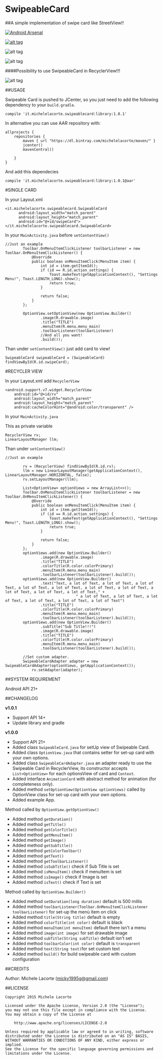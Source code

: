 # SwipeableCard
##A simple implementation of swipe card like StreetView!!

[![Android Arsenal](https://img.shields.io/badge/Android%20Arsenal-SwipeableCard-green.svg?style=true)](https://android-arsenal.com/details/1/2880)

[![alt tag](http://www.android-gems.com/badge/michelelacorte/SwipeableCard.svg)](http://www.android-gems.com/lib/michelelacorte/SwipeableCard?lib_id=753)

![alt tag](http://i.giphy.com/26tP83JrpN9mpN5wA.gif)

![alt tag](http://i.giphy.com/d2Za0uOe8fPYa38Q.gif)

####Possibility to use SwipeableCard in RecyclerView!!!

![alt tag](http://i.giphy.com/3o8doQxv28CVTGdM6Q.gif)


##USAGE

Swipeable Card is pushed to JCenter, so you just need to add the following dependency to your `build.gradle`.
```
compile 'it.michelelacorte.swipeablecard:library:1.0.1'
```

In alternative you can use AAR repository with:

```
allprojects {
    repositories {
        maven { url "https://dl.bintray.com/michelelacorte/maven/" }
        jcenter()
        mavenCentral()

    }
}
```

And add this dependecies

```
compile 'it.michelelacorte.swipeablecard:library:1.0.1@aar'
```

#SINGLE CARD

In your Layout.xml

```
<it.michelelacorte.swipeablecard.SwipeableCard
      android:layout_width="match_parent"
      android:layout_height="match_parent"
      android:id="@+id/swipeCard">
</it.michelelacorte.swipeablecard.SwipeableCard>
```

In your `MainActivity.java` before `setContentView()`

```
//Just an example
        Toolbar.OnMenuItemClickListener toolbarListener = new Toolbar.OnMenuItemClickListener() {
            @Override
            public boolean onMenuItemClick(MenuItem item) {
                int id = item.getItemId();
                if (id == R.id.action_settings) {
                    Toast.makeText(getApplicationContext(), "Settings Menu!", Toast.LENGTH_LONG).show();
                    return true;
                }

                return false;
            }
        };

        OptionView.setOptionView(new OptionView.Builder()
                .image(R.drawable.image)
                .title("TITLE")
                .menuItem(R.menu.menu_main)
                .toolbarListener(toolbarListener)
                //And all you want!
                .build());
```
Than under `setContentView()` just add card to view!

```
SwipeableCard swipeableCard = (SwipeableCard) findViewById(R.id.swipeCard);
```

#RECYCLER VIEW

In your Layout.xml add `RecyclerView`

```
<android.support.v7.widget.RecyclerView
    android:id="@+id/rv"
    android:layout_width="match_parent"
    android:layout_height="match_parent"
    android:cacheColorHint="@android:color/transparent" />
```

In your `MainActivity.java`

This as private variable

```
RecyclerView rv;
LinearLayoutManager llm;
```

Than under `setContentView()`

```
//Just an example

        rv = (RecyclerView) findViewById(R.id.rv);
        llm = new LinearLayoutManager(getApplicationContext(), LinearLayoutManager.HORIZONTAL, false);
        rv.setLayoutManager(llm);

        List<OptionView> optionViews = new ArrayList<>();
        Toolbar.OnMenuItemClickListener toolbarListener = new Toolbar.OnMenuItemClickListener() {
            @Override
            public boolean onMenuItemClick(MenuItem item) {
                int id = item.getItemId();
                if (id == R.id.action_settings) {
                    Toast.makeText(getApplicationContext(), "Settings Menu!", Toast.LENGTH_LONG).show();
                    return true;
                }

                return false;
            }
        };
        optionViews.add(new OptionView.Builder()
                .image(R.drawable.image)
                .title("TITLE")
                .colorTitle(R.color.colorPrimary)
                .menuItem(R.menu.menu_main)
                .toolbarListener(toolbarListener).build());
        optionViews.add(new OptionView.Builder()
                .text("Text, a lot of Text, a lot of Text, a lot of Text, a lot of Text, a lot of Text, a lot of Text, a lot of Text, a lot of Text, a lot of Text, a lot of Text," +
                                " a lot of Text, a lot of Text, a lot of Text, a lot of Text, a lot of Text, a lot of Text")
                .title("TITLE")
                .colorTitle(R.color.colorPrimary)
                .menuItem(R.menu.menu_main)
                .toolbarListener(toolbarListener).build());
        optionViews.add(new OptionView.Builder()
                .subTitle("Sub Title!!!")
                .image(R.drawable.image)
                .title("TITLE")
                .colorTitle(R.color.colorPrimary)
                .menuItem(R.menu.menu_main)
                .toolbarListener(toolbarListener).build());

        //Set custom adapter.
        SwipeableCardAdapter adapter = new SwipeableCardAdapter(optionViews, getApplicationContext());
            rv.setAdapter(adapter);
```

##SYSTEM REQUIREMENT

Android API 21+

##CHANGELOG

**v1.0.1**
- Support API 14+
- Update library and gradle

**v1.0.0**
- Support API 21+
- Added class `SwipeableCard.java` for setUp view of Swipeable Card.
- Added class `OptionView.java` that contains setter for set-up card with your own options.
- Added class `SwipeableCardAdapter.java` an adapter ready to use the Swipeable Card in RecyclerView, its constructor accepts `List<OptionView>` for each optionsView of card and `Context`.
- Added interface `AnimationCard` with abstract method for animation (for completeness only).
- Added method `setOptionView(OptionView optionViews)` called by OptionView class for set-up card with your own options.
- Added example App.

Method called by `OptionView.getOptionView()`
- Added method `getDuration()`
- Added method `getTitle()`
- Added method `getColorTitle()`
- Added method `getMenuItem()`
- Added method `getImage()`
- Added method `getSubTitle()`
- Added method `getColorToolbar()`
- Added method `getText()`
- Added method `getToolbarListener()`
- Added method `isSubTitle()` check if Sub Title is set
- Added method `isMenuItem()` check if menuItem is set
- Added method `isImage()` check if Image is set
- Added method `isText()` check if Text is set

Method called by `OptionView.Builder()`

- Added method `setDuration(long duration)` default is 500 millis
- Added method `toolbarListener(Toolbar.OnMenuItemClickListener toolbarListener)` for set-up the menù item on click
- Added method `title(String title)` default is empty
- Added method `colorTitle(int color)` default is black
- Added method `menuItem(int menuItem)` default there isn't a menu
- Added method `image(int image)` for set drawable image
- Added method `subTitle(String subTitle)` default isn't set
- Added method `toolbarColor(int color)` default is `transparent`
- Added method `text(String text)`for set custom text
- Added method `build()` for build swipeable card with custom configuration

##CREDITS

Author: Michele Lacorte (micky1995g@gmail.com)

##LICENSE

```
Copyright 2015 Michele Lacorte

Licensed under the Apache License, Version 2.0 (the "License");
you may not use this file except in compliance with the License.
You may obtain a copy of the License at

    http://www.apache.org/licenses/LICENSE-2.0

Unless required by applicable law or agreed to in writing, software
distributed under the License is distributed on an "AS IS" BASIS,
WITHOUT WARRANTIES OR CONDITIONS OF ANY KIND, either express or implied.
See the License for the specific language governing permissions and
limitations under the License.
```
